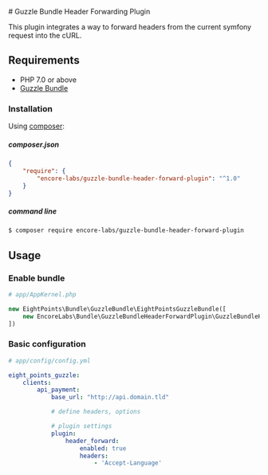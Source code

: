 \# Guzzle Bundle Header Forwarding Plugin

This plugin integrates a way to forward headers from the current symfony request into the cURL.


## Requirements
 - PHP 7.0 or above
 - [Guzzle Bundle][1]

 
### Installation
Using [composer][2]:

##### composer.json
``` json
{
    "require": {
        "encore-labs/guzzle-bundle-header-forward-plugin": "^1.0"
    }
}
```

##### command line
``` bash
$ composer require encore-labs/guzzle-bundle-header-forward-plugin
```

## Usage
### Enable bundle
``` php
# app/AppKernel.php

new EightPoints\Bundle\GuzzleBundle\EightPointsGuzzleBundle([
    new EncoreLabs\Bundle\GuzzleBundleHeaderForwardPlugin\GuzzleBundleHeaderForwardPlugin(),
])
```

### Basic configuration
``` yaml
# app/config/config.yml

eight_points_guzzle:
    clients:
        api_payment:
            base_url: "http://api.domain.tld"

            # define headers, options

            # plugin settings
            plugin:
                header_forward:
                    enabled: true
                    headers:
                        - 'Accept-Language'
```

[1]: https://github.com/8p/EightPointsGuzzleBundle
[2]: https://getcomposer.org/
